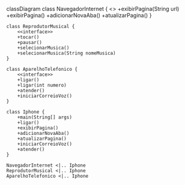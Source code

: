 classDiagram
    class NavegadorInternet {
        <<interface>>
        +exibirPagina(String url)
        +exibirPagina()
        +adicionarNovaAba()
        +atualizarPagina()
    }

    class ReprodutorMusical {
        <<interface>>
        +tocar()
        +pausar()
        +selecionarMusica()
        +selecionarMusica(String nomeMusica)
    }

    class AparelhoTelefonico {
        <<interface>>
        +ligar()
        +ligar(int numero)
        +atender()
        +iniciarCorreioVoz()
    }

    class Iphone {
        +main(String[] args)
        +ligar()
        +exibirPagina()
        +adicionarNovaAba()
        +atualizarPagina()
        +iniciarCorreioVoz()
        +atender()
    }

    NavegadorInternet <|.. Iphone
    ReprodutorMusical <|.. Iphone
    AparelhoTelefonico <|.. Iphone
